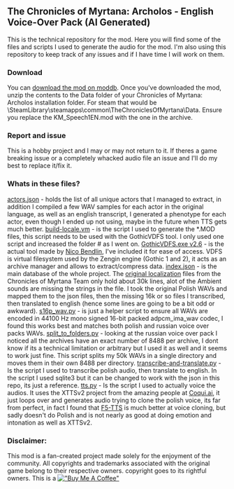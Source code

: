 ## The Chronicles of Myrtana: Archolos - English Voice-Over Pack (AI Generated)
This is the technical repository for the mod. Here you will find some of the files and scripts I used to generate the audio for the mod. I'm also using this repository to keep track of any issues and if I have time I will work on them.

### Download
You can [download the mod on moddb](https://www.moddb.com/mods/the-chronicles-of-myrtana-archolos-english-voice-over-pack-ai-generated/downloads/english-voice-over-pack). Once you've downloaded the mod, unzip the contents to the Data folder of your Chronicles of Myrtana: Archolos installation folder.
For steam that would be \SteamLibrary\steamapps\common\TheChroniclesOfMyrtana\Data. Ensure you replace the KM_Speech1EN.mod with the one in the archive.

### Report and issue
This is a hobby project and I may or may not return to it. If theres a game breaking issue or a completely whacked audio file an issue and I'll do my best to replace it/fix it.

### Whats in these files?
[actors.json](actors.json) - holds the list of all unique actors that I managed to extract, in addition I compiled a few WAV samples for each actor in the original language, as well as an english transcript, I generated a phenotype for each actor, even though I ended up not using, maybe in the future when TTS gets much better.
[build-locale.vm](build-locale.vm) - is the script I used to generate the *.MOD files, this script needs to be used with the GothicVDFS tool. I only used one script and increased the folder # as I went on.
[GothicVDFS.exe v2.6](GothicVDFS.exe) - is the actual tool made by [Nico Bendlin](https://github.com/nicodex), I've included it for ease of access. VDFS is virtual filesystem used by the Zengin engine (Gothic 1 and 2), it acts as an archive manager and allows to extract/compress data.
[index.json](index.json) - is the main database of the whole project. The [original localization](https://github.com/TheChroniclesOfMyrtana/localization) files from the Chronicles of Myrtana Team only hold about 30k lines, alot of the Ambient sounds are missing the strings in the file. I took the original Polish WAVs and mapped them to the json files, then the missing 16k or so files I transcribed, then translated to english (hence some lines are going to be a bit odd or awkward). 
[s16p_wav.py](s16p_wav.py) - is just a helper script to ensure all WAVs are encoded in 44100 Hz mono signed 16-bit packed adpcm_ima_wav codec, I found this works best and matches both polish and russian voice over packs WAVs.
[split_to_folders.py](split_to_folders.py) - looking at the russian voice over pack I noticed  all the archives have an exact number of 8488 per archive, I dont know if its a technical limitation or arbitrary but I used it as well and it seems to work just fine. This script splits my 50k WAVs in a single directory and moves them in their own 8488 per directory.
[transcribe-and-translate.py](transcribe-and-translate.py) - Is the script I used to transcribe polish audio, then translate to english. In the script I used sqlite3 but it can be changed to work with the json in this repo, its just a reference.
[tts.py](tts.py) - Is the script I used to actually voice the audios. It uses the XTTSv2 project from the amazing people at [Coqui.ai](https://github.com/coqui-ai/TTS), it just loops over and generates audio trying to clone the polish voice, its far from perfect, in fact I found that [F5-TTS](https://github.com/SWivid/F5-TTS) is much better at voice cloning, but sadly doesn't do Polish and is not nearly as good at doing emotion and intonation as well as XTTSv2.


### Disclaimer:
This mod is a fan-created project made solely for the enjoyment of the community. All copyrights and trademarks associated with the original game belong to their respective owners.
copyright goes to its rightful owners. This is a 
[!["Buy Me A Coffee"](https://www.buymeacoffee.com/assets/img/custom_images/orange_img.png)](https://www.buymeacoffee.com/zengerowitch)

